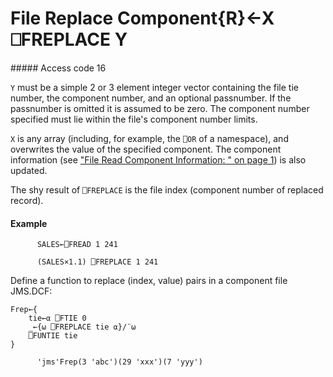 




<h1 class="heading"><span class="name">File Replace Component</span><span class="command">{R}←X ⎕FREPLACE Y</span></h1>
##### Access code 16


`Y` must be a simple 2 or 3 element integer vector containing the file tie number, the component number, and an optional passnumber.  If the passnumber is omitted it is assumed to be zero.  The component number specified must lie within the file's component number limits.


`X` is any array (including, for example, the `⎕OR` of a namespace), and overwrites the value of the specified component.  The component information (see ["File Read Component Information: " on page 1](frdci.md)) is also updated.


The shy result of `⎕FREPLACE` is the file index (component number of replaced record).


#### Example
```apl
      SALES←⎕FREAD 1 241
 
      (SALES×1.1) ⎕FREPLACE 1 241
```



Define a function to replace (index, value) pairs in a component file JMS.DCF:
```apl
Frep←{
    tie←⍺ ⎕FTIE 0
    _←{⍵ ⎕FREPLACE tie ⍺}/¨⍵
    ⎕FUNTIE tie
} 
 
      'jms'Frep(3 'abc')(29 'xxx')(7 'yyy')
```




